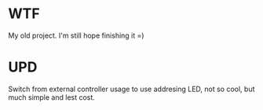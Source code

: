 # WTF

My old project. I'm still hope finishing it =)

# UPD
Switch from external controller usage to use addresing LED, not so cool, but much simple and lest cost.
